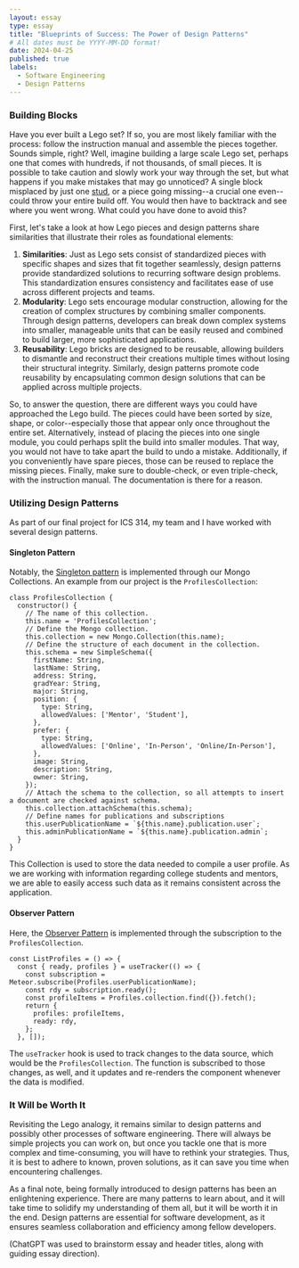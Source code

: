 ```yaml
---
layout: essay
type: essay
title: "Blueprints of Success: The Power of Design Patterns"
# All dates must be YYYY-MM-DD format!
date: 2024-04-25
published: true
labels:
  - Software Engineering
  - Design Patterns
---
```

### Building Blocks
Have you ever built a Lego set? If so, you are most likely familiar with the process: follow the instruction manual and assemble the pieces together. Sounds simple, right? Well, imagine building a large scale Lego set, perhaps one that comes with hundreds, if not thousands, of small pieces. It is possible to take caution and slowly work your way through the set, but what happens if you make mistakes that may go unnoticed? A single block misplaced by just one [stud](https://brickipedia.fandom.com/wiki/Stud#:~:text=Studs%20are%20small%2C%20cylindrical%20bumps,still%20bear%20the%20word%20LEGO), or a piece going missing--a crucial one even--could throw your entire build off. You would then have to backtrack and see where you went wrong. What could you have done to avoid this?

First, let's take a look at how Lego pieces and design patterns share similarities that illustrate their roles as foundational elements:
1. **Similarities**: Just as Lego sets consist of standardized pieces with specific shapes and sizes that fit together seamlessly, design patterns provide standardized solutions to recurring software design problems. This standardization ensures consistency and facilitates ease of use across different projects and teams.
2. **Modularity**: Lego sets encourage modular construction, allowing for the creation of complex structures by combining smaller components. Through design patterns, developers can break down complex systems into smaller, manageable units that can be easily reused and combined to build larger, more sophisticated applications.
3. **Reusability**: Lego bricks are designed to be reusable, allowing builders to dismantle and reconstruct their creations multiple times without losing their structural integrity. Similarly, design patterns promote code reusability by encapsulating common design solutions that can be applied across multiple projects.

So, to answer the question, there are different ways you could have approached the Lego build. The pieces could have been sorted by size, shape, or color--especially those that appear only once throughout the entire set. Alternatively, instead of placing the pieces into one single module, you could perhaps split the build into smaller modules. That way, you would not have to take apart the build to undo a mistake. Additionally, if you conveniently have spare pieces, those can be reused to replace the missing pieces. Finally, make sure to double-check, or even triple-check, with the instruction manual. The documentation is there for a reason.

### Utilizing Design Patterns
As part of our final project for ICS 314, my team and I have worked with several design patterns.

#### Singleton Pattern
Notably, the [Singleton pattern](https://www.patterns.dev/vanilla/singleton-pattern) is implemented through our Mongo Collections. An example from our project is the `ProfilesCollection`: 

```
class ProfilesCollection {
  constructor() {
    // The name of this collection.
    this.name = 'ProfilesCollection';
    // Define the Mongo collection.
    this.collection = new Mongo.Collection(this.name);
    // Define the structure of each document in the collection.
    this.schema = new SimpleSchema({
      firstName: String,
      lastName: String,
      address: String,
      gradYear: String,
      major: String,
      position: {
        type: String,
        allowedValues: ['Mentor', 'Student'],
      },
      prefer: {
        type: String,
        allowedValues: ['Online', 'In-Person', 'Online/In-Person'],
      },
      image: String,
      description: String,
      owner: String,
    });
    // Attach the schema to the collection, so all attempts to insert a document are checked against schema.
    this.collection.attachSchema(this.schema);
    // Define names for publications and subscriptions
    this.userPublicationName = `${this.name}.publication.user`;
    this.adminPublicationName = `${this.name}.publication.admin`;
  }
}
```
This Collection is used to store the data needed to compile a user profile. As we are working with information regarding college students and mentors, we are able to easily access such data as it remains consistent across the application.


#### Observer Pattern
Here, the [Observer Pattern](https://www.patterns.dev/vanilla/observer-pattern) is implemented through the subscription to the `ProfilesCollection`.
```
const ListProfiles = () => {
  const { ready, profiles } = useTracker(() => {
    const subscription = Meteor.subscribe(Profiles.userPublicationName);
    const rdy = subscription.ready();
    const profileItems = Profiles.collection.find({}).fetch();
    return {
      profiles: profileItems,
      ready: rdy,
    };
  }, []);
```
The `useTracker` hook is used to track changes to the data source, which would be the `ProfilesCollection`. The function is subscribed to those changes, as well, and it updates and re-renders the component whenever the data is modified. 

### It Will be Worth It
Revisiting the Lego analogy, it remains similar to design patterns and possibly other processes of software engineering. There will always be simple projects you can work on, but once you tackle one that is more complex and time-consuming, you will have to rethink your strategies. Thus, it is best to adhere to known, proven solutions, as it can save you time when encountering challenges.

As a final note, being formally introduced to design patterns has been an enlightening experience. There are many patterns to learn about, and it will take time to solidify my understanding of them all, but it will be worth it in the end. Design patterns are essential for software development, as it ensures seamless collaboration and efficiency among fellow developers.

(ChatGPT was used to brainstorm essay and header titles, along with guiding essay direction).